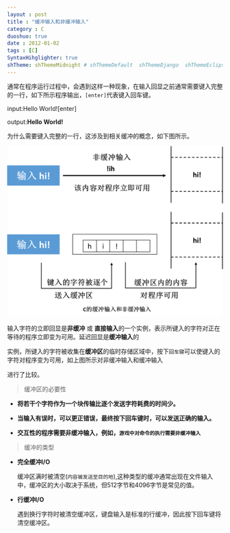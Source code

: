 ```yaml
---
layout : post
title : "缓冲输入和非缓冲输入"
category : C
duoshuo: true
date : 2012-01-02
tags : [C]
SyntaxHihglighter: true
shTheme: shThemeMidnight # shThemeDefault  shThemeDjango  shThemeEclipse  shThemeEmacs  shThemeFadeToGrey  shThemeMidnight  shThemeRDark
---
```


通常在程序运行过程中，会遇到这样一种现象，在输入回显之前通常需要键入完整的一行，如下所示程序输出，```[enter]```代表键入回车键。

input:Hello World![enter]

output:**Hello World!**

为什么需要键入完整的一行，这涉及到相关缓冲的概念，如下图所示。

![缓冲输入和非缓冲输入](/res/img/blog/2015/01/02/buffer.png)  

<!-- more -->

输入字符的立即回显是**非缓冲** 或 **直接输入**的一个实例，表示所键入的字符对正在等待的程序立即变为可用。延迟回显是**缓冲输入**的

实例，所键入的字符被收集在**缓冲区**的临时存储区域中，按下```回车键```可以使键入的字符对程序变为可用，如上图所示对非缓冲输入和缓冲输入

进行了比较。

>缓冲区的必要性

* **将若干个字符作为一个块传输比逐个发送字符耗费的时间少。**

* **当输入有误时，可以更正错误，最终按下回车键时，可以发送正确的输入。**

* **交互性的程序需要非缓冲输入，例如，```游戏中对命令的执行需要非缓冲输入```**

>缓冲的类型

* **完全缓冲I/O**

	缓冲区满时被清空(```内容被发送至目的地```),这种类型的缓冲通常出现在文件输入中，缓冲区的大小取决于系统，但512字节和4096字节是常见的值。
	
* **行缓冲I/O**

	遇到换行字符时被清空缓冲区，键盘输入是标准的行缓冲，因此按下回车键将清空缓冲区。





